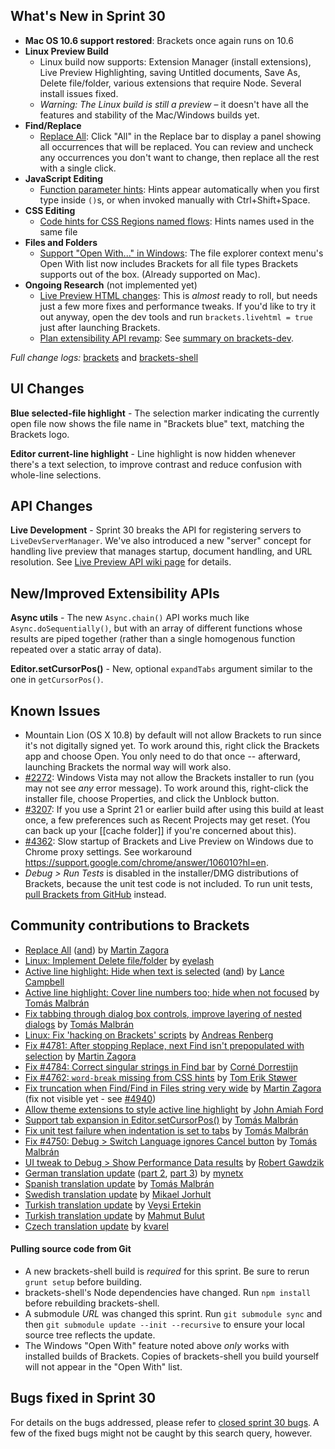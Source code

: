 What's New in Sprint 30
-----------------------
* **Mac OS 10.6 support restored**: Brackets once again runs on 10.6
* **Linux Preview Build**
    * Linux build now supports: Extension Manager (install extensions), Live Preview Highlighting, saving Untitled documents, Save As, Delete file/folder, various extensions that require Node. Several install issues fixed.
    * _Warning: The Linux build is still a preview_ &ndash; it doesn't have all the features and stability of the Mac/Windows builds yet.
* **Find/Replace**
    * [Replace All](https://github.com/adobe/brackets/pull/4686): Click "All" in the Replace bar to display a panel showing all occurrences that will be replaced. You can review and uncheck any occurrences you don't want to change, then replace all the rest with a single click.
* **JavaScript Editing**
    * [Function parameter hints](https://github.com/adobe/brackets/pull/4637): Hints appear automatically when you first type inside `()`s, or when invoked manually with Ctrl+Shift+Space.
* **CSS Editing**
    * [Code hints for CSS Regions named flows](https://trello.com/c/gNvtHgu7/949-1-css-regions-named-flow): Hints names used in the same file
* **Files and Folders**
    * [Support "Open With..." in Windows](https://github.com/adobe/brackets-shell/pull/299): The file explorer context menu's Open With list now includes Brackets for all file types Brackets supports out of the box. (Already supported on Mac).
* **Ongoing Research** (not implemented yet)
    * [Live Preview HTML changes](https://trello.com/c/cc8kk9zG/927-5-live-development-html-initial-implementation): This is _almost_ ready to roll, but needs just a few more fixes and performance tweaks. If you'd like to try it out anyway, open the dev tools and run `brackets.livehtml = true` just after launching Brackets.
    * [Plan extensibility API revamp](https://trello.com/c/rnN0XwK0/876-3-research-extension-api-design): See [summary on brackets-dev](https://groups.google.com/forum/#!topic/brackets-dev/c5626MgNQG4).


_Full change logs:_ [brackets](https://github.com/adobe/brackets/compare/sprint-29...sprint-30#commits_bucket) and [brackets-shell](https://github.com/adobe/brackets-shell/compare/sprint-29...sprint-30#commits_bucket)


UI Changes
----------
**Blue selected-file highlight** - The selection marker indicating the currently open file now shows the file name in "Brackets blue" text, matching the Brackets logo.

**Editor current-line highlight** - Line highlight is now hidden whenever there's a text selection, to improve contrast and reduce confusion with whole-line selections.


API Changes
-----------
**Live Development** - Sprint 30 breaks the API for registering servers to `LiveDevServerManager`. We've also introduced a new "server" concept for handling live preview that manages startup, document handling, and URL resolution. See [Live Preview API wiki page](https://github.com/adobe/brackets/wiki/Live-Preview-API) for details.

New/Improved Extensibility APIs
-------------------------------
**Async utils** - The new `Async.chain()` API works much like `Async.doSequentially()`, but with an array of different functions whose results are piped together (rather than a single homogenous function repeated over a static array of data).

**Editor.setCursorPos()** - New, optional `expandTabs` argument similar to the one in `getCursorPos()`.

Known Issues
------------
* Mountain Lion (OS X 10.8) by default will not allow Brackets to run since it's not digitally signed yet. To work around this, right click the Brackets app and choose Open. You only need to do that once -- afterward, launching Brackets the normal way will work also.
* [#2272](https://github.com/adobe/brackets/issues/2272): Windows Vista may not allow the Brackets installer to run (you may not see _any_ error message). To work around this, right-click the installer file, choose Properties, and click the Unblock button.
* [#3207](https://github.com/adobe/brackets/issues/3207): If you use a Sprint 21 or earlier build after using this build at least once, a few preferences such as Recent Projects may get reset. (You can back up your [[cache folder]] if you're concerned about this).
* [#4362](https://github.com/adobe/brackets/issues/4362): Slow startup of Brackets and Live Preview on Windows due to Chrome proxy settings. See workaround https://support.google.com/chrome/answer/106010?hl=en.
* _Debug > Run Tests_ is disabled in the installer/DMG distributions of Brackets, because the unit test code is not included. To run unit tests, [pull Brackets from GitHub](https://github.com/adobe/brackets/wiki/How-to-Hack-on-Brackets#wiki-getcode) instead.


Community contributions to Brackets
-----------------------------------
* [Replace All](https://github.com/adobe/brackets/pull/4686) ([and](https://github.com/adobe/brackets/pull/4814)) by [Martin Zagora](https://github.com/zaggino)
* [Linux: Implement Delete file/folder](https://github.com/adobe/brackets-shell/pull/304) by [eyelash](https://github.com/eyelash)
* [Active line highlight: Hide when text is selected](https://github.com/adobe/brackets/pull/4878) ([and](https://github.com/adobe/brackets/pull/4927)) by [Lance Campbell](https://github.com/lkcampbell)
* [Active line highlight: Cover line numbers too; hide when not focused](https://github.com/adobe/brackets/pull/4887) by [Tomás Malbrán](https://github.com/TomMalbran)
* [Fix tabbing through dialog box controls, improve layering of nested dialogs](https://github.com/adobe/brackets/pull/4714) by [Tomás Malbrán](https://github.com/TomMalbran)
* [Linux: Fix 'hacking on Brackets' scripts](https://github.com/adobe/brackets/pull/4810) by [Andreas Renberg](https://github.com/IQAndreas)
* [Fix #4781: After stopping Replace, next Find isn't prepopulated with selection](https://github.com/adobe/brackets/pull/4782) by [Martin Zagora](https://github.com/zaggino)
* [Fix #4784: Correct singular strings in Find bar](https://github.com/adobe/brackets/pull/4853) by [Corné Dorrestijn](https://github.com/cornedor)
* [Fix #4762: `word-break` missing from CSS hints](https://github.com/adobe/brackets/pull/4771) by [Tom Erik Støwer](https://github.com/testower)
* [Fix truncation when Find/Find in Files string very wide](https://github.com/adobe/brackets/pull/4661) by [Martin Zagora](https://github.com/zaggino) (fix not visible yet - see [#4940](https://github.com/adobe/brackets/pull/4940))
* [Allow theme extensions to style active line highlight](https://github.com/adobe/brackets/pull/4806) by [John Amiah Ford](https://github.com/johnamiahford)
* [Support tab expansion in Editor.setCursorPos()](https://github.com/adobe/brackets/pull/4719) by [Tomás Malbrán](https://github.com/TomMalbran)
* [Fix unit test failure when indentation is set to tabs](https://github.com/adobe/brackets/pull/4805) by [Tomás Malbrán](https://github.com/TomMalbran)
* [Fix #4750: Debug > Switch Language ignores Cancel button](https://github.com/adobe/brackets/pull/4753) by [Tomás Malbrán](https://github.com/TomMalbran)
* [UI tweak to Debug > Show Performance Data results](https://github.com/adobe/brackets/pull/4902) by [Robert Gawdzik](https://github.com/rgawdzik)
* [German translation update](https://github.com/adobe/brackets/pull/4639) ([part 2](https://github.com/adobe/brackets/pull/4754), [part 3](https://github.com/adobe/brackets/pull/4835)) by [mynetx](https://github.com/mynetx)
* [Spanish translation update](https://github.com/adobe/brackets/pull/4935) by [Tomás Malbrán](https://github.com/TomMalbran)
* [Swedish translation update](https://github.com/adobe/brackets/pull/4691) by [Mikael Jorhult](https://github.com/mikaeljorhult)
* [Turkish translation update](https://github.com/adobe/brackets/pull/4820) by [Veysi Ertekin](https://github.com/veysiertekin)
* [Turkish translation update](https://github.com/adobe/brackets/pull/4355) by [Mahmut Bulut](https://github.com/vertexclique)
* [Czech translation update](https://github.com/adobe/brackets/pull/4967) by [kvarel](https://github.com/kvarel)

#### Pulling source code from Git
* A new brackets-shell build is _required_ for this sprint. Be sure to rerun `grunt setup` before building.
* brackets-shell's Node dependencies have changed. Run `npm install` before rebuilding brackets-shell.
* A submodule _URL_ was changed this sprint. Run `git submodule sync` and then `git submodule update --init --recursive` to ensure your local source tree reflects the update.
* The Windows "Open With" feature noted above _only_ works with installed builds of Brackets. Copies of brackets-shell you build yourself will not appear in the "Open With" list.

Bugs fixed in Sprint 30
-----------------------
For details on the bugs addressed, please refer to [closed sprint 30 bugs](https://github.com/adobe/brackets/issues?labels=&milestone=17&state=closed). A few of the fixed bugs might not be caught by this search query, however.